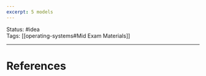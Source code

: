 ```yaml
---
excerpt: 5 models
---
```


Status: #idea  
Tags: [[operating-systems#Mid Exam Materials]]

---
# References